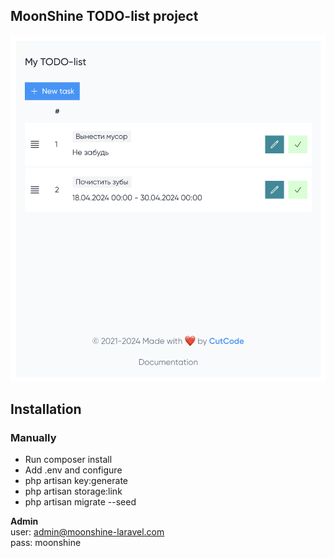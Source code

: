 ## MoonShine TODO-list project

![logo](https://github.com/moonshine-software/todo-list-demo/raw/3.0/art/screenshot.png)

## Installation

### Manually
- Run composer install
- Add .env and configure
- php artisan key:generate
- php artisan storage:link
- php artisan migrate --seed

**Admin**<br>user: admin@moonshine-laravel.com<br>pass: moonshine
